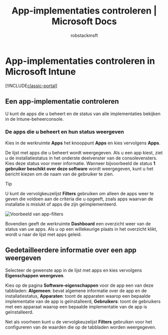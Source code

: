 ﻿---
title: App-implementaties controleren | Microsoft Docs
description: "Informatie over Intune gebruiken voor het bewaken van apps die u hebt geïmplementeerd."
keywords: 
author: robstackmsft
ms.author: robstack
manager: angrobe
ms.date: 11/10/2016
ms.topic: article
ms.prod: 
ms.service: microsoft-intune
ms.technology: 
ms.assetid: 5daad56d-71c8-455b-8a55-f8b33e279a8a
ms.reviewer: mghadial
ms.suite: ems
ms.custom: intune-classic
ms.translationtype: Human Translation
ms.sourcegitcommit: 9ff1adae93fe6873f5551cf58b1a2e89638dee85
ms.openlocfilehash: 808268faa797d8576f5fb693d9940d97d17abf21
ms.contentlocale: nl-nl
ms.lasthandoff: 05/23/2017


---


# <a name="monitor-app-deployments-in-microsoft-intune"></a>App-implementaties controleren in Microsoft Intune

[!INCLUDE[classic-portal](../includes/classic-portal.md)]

## <a name="monitor-an-app-deployment"></a>Een app-implementatie controleren
U kunt de apps die u beheert en de status van alle implementaties bekijken in de Intune-beheerconsole. <!---App status is displayed in real-time. You don't have to wait for the device to check-in before you can see this.--->

### <a name="to-view-apps-that-you-manage-and-their-status"></a>De apps die u beheert en hun status weergeven
Kies in de werkruimte **Apps** het knooppunt **Apps** en kies vervolgens **Apps**.

De lijst met apps die u beheert wordt weergegeven. Als u een app kiest, ziet u de installatiestatus in het onderste deelvenster van de consolevensters. Kies deze status voor meer informatie. Wanneer bijvoorbeeld de status **1 gebruiker beschikt over deze software** wordt weergegeven, kunt u het bericht kiezen om de naam van de gebruiker te zien.

> [!TIP]
> U kunt de vervolgkeuzelijst **Filters** gebruiken om alleen de apps weer te geven die voldoen aan de criteria die u opgeeft, zoals apps waarvan de installatie is mislukt of apps die zijn geïmplementeerd.
>
> ![Voorbeeld van app-filters](./media/app-filters.png)

Bovendien geeft de werkruimte **Dashboard** een overzicht weer van de status van uw apps. Als u op een willekeurige plaats in het overzicht klikt, wordt u naar de lijst met apps geleid.

## <a name="to-view-more-detailed-information-about-an-app"></a>Gedetailleerdere informatie over een app weergeven
Selecteer de gewenste app in de lijst met apps en kies vervolgens **Eigenschappen weergeven**.

Kies op de pagina **Software-eigenschappen** voor de app een van deze tabbladen: **Algemeen**: bevat algemene informatie over de app en de installatiestatus, **Apparaten**: toont de apparaten waarop een bepaalde implementatie van de app is geïnstalleerd, **Gebruikers**: toont de gebruikers met een apparaat waarop een bepaalde implementatie van de app is geïnstalleerd.

Net als voorheen kunt u de vervolgkeuzelijst **Filters** gebruiken voor het configureren van de waarden die op de tabbladen worden weergegeven.

